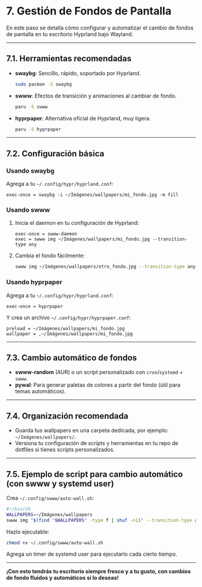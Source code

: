 # 7. Gestión de Fondos de Pantalla

En este paso se detalla cómo configurar y automatizar el cambio de fondos de pantalla en tu escritorio Hyprland bajo Wayland.

---

## 7.1. Herramientas recomendadas

- **swaybg**: Sencillo, rápido, soportado por Hyprland.
  ```sh
  sudo pacman -S swaybg
  ```
- **swww**: Efectos de transición y animaciones al cambiar de fondo.
  ```sh
  paru -S swww
  ```
- **hyprpaper**: Alternativa oficial de Hyprland, muy ligera.
  ```sh
  paru -S hyprpaper
  ```

---

## 7.2. Configuración básica

### Usando swaybg

Agrega a tu `~/.config/hypr/hyprland.conf`:
```
exec-once = swaybg -i ~/Imágenes/wallpapers/mi_fondo.jpg -m fill
```

### Usando swww

1. Inicia el daemon en tu configuración de Hyprland:
   ```
   exec-once = swww-daemon
   exec = swww img ~/Imágenes/wallpapers/mi_fondo.jpg --transition-type any
   ```
2. Cambia el fondo fácilmente:
   ```sh
   swww img ~/Imágenes/wallpapers/otro_fondo.jpg --transition-type any
   ```

### Usando hyprpaper

Agrega a tu `~/.config/hypr/hyprland.conf`:
```
exec-once = hyprpaper
```
Y crea un archivo `~/.config/hypr/hyprpaper.conf`:
```
preload = ~/Imágenes/wallpapers/mi_fondo.jpg
wallpaper = ,~/Imágenes/wallpapers/mi_fondo.jpg
```

---

## 7.3. Cambio automático de fondos

- **swww-random** (AUR) o un script personalizado con `cron`/`systemd` + `swww`.
- **pywal**: Para generar paletas de colores a partir del fondo (útil para temas automáticos).

---

## 7.4. Organización recomendada

- Guarda tus wallpapers en una carpeta dedicada, por ejemplo: `~/Imágenes/wallpapers/`.
- Versiona tu configuración de scripts y herramientas en tu repo de dotfiles si tienes scripts personalizados.

---

## 7.5. Ejemplo de script para cambio automático (con swww y systemd user)

Crea `~/.config/swww/auto-wall.sh`:
```sh
#!/bin/sh
WALLPAPERS=~/Imágenes/wallpapers
swww img "$(find "$WALLPAPERS" -type f | shuf -n1)" --transition-type any
```
Hazlo ejecutable:
```sh
chmod +x ~/.config/swww/auto-wall.sh
```
Agrega un timer de systemd user para ejecutarlo cada cierto tiempo.

---

**¡Con esto tendrás tu escritorio siempre fresco y a tu gusto, con cambios de fondo fluidos y automáticos si lo deseas!**
